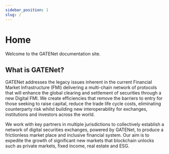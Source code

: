 ```yaml
---
sidebar_position: 1
slug: /
---
```


# Home
Welcome to the GATENet documentation site.

## What is GATENet?

GATENet addresses the legacy issues inherent in the current Financial Market Infrastructure (FMI) delivering a multi-chain network of protocols that will enhance the global clearing and settlement of securities through a new Digital FMI. We create efficiencies that remove the barriers to entry for those seeking to raise capital, reduce the trade life cycle costs, eliminating counterparty risk whilst building new interoperability for exchanges, institutions and investors across the world.

We work with key partners in multiple jurisdictions to collectively establish a network of digital securities exchanges, powered by GATENet, to produce a frictionless market place and inclusive financial system. Our aim is to expedite the growth of significant new markets that blockchain unlocks such as private markets, fixed income, real estate and ESG.